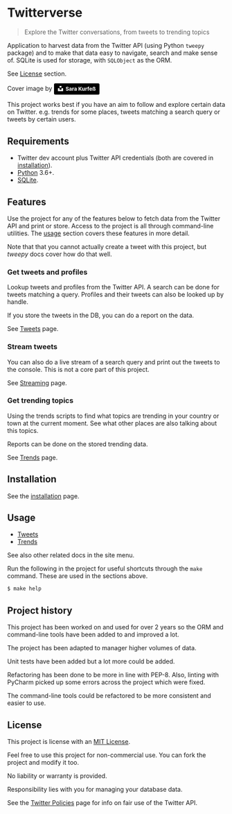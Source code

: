 # Twitterverse
> Explore the Twitter conversations, from tweets to trending topics

Application to harvest data from the Twitter API (using Python `tweepy` package) and to make that data easy to navigate, search and make sense of. SQLite is used for storage, with `SQLObject` as the ORM.

See [License](#license) section.

Cover image by <a style="background-color:black;color:white;text-decoration:none;padding:4px 6px;font-family:-apple-system, BlinkMacSystemFont, &quot;San Francisco&quot;, &quot;Helvetica Neue&quot;, Helvetica, Ubuntu, Roboto, Noto, &quot;Segoe UI&quot;, Arial, sans-serif;font-size:12px;font-weight:bold;line-height:1.2;display:inline-block;border-radius:3px" href="https://unsplash.com/@stereophototyp?utm_medium=referral&amp;utm_campaign=photographer-credit&amp;utm_content=creditBadge" target="_blank" rel="noopener noreferrer" title="Download free do whatever you want high-resolution photos from Sara Kurfeß"><span style="display:inline-block;padding:2px 3px"><svg xmlns="http://www.w3.org/2000/svg" style="height:12px;width:auto;position:relative;vertical-align:middle;top:-2px;fill:white" viewBox="0 0 32 32"><title>unsplash-logo</title><path d="M10 9V0h12v9H10zm12 5h10v18H0V14h10v9h12v-9z"></path></svg></span><span style="display:inline-block;padding:2px 3px">Sara Kurfeß</span></a>

This project works best if you have an aim to follow and explore certain data on Twitter. e.g. trends for some places, tweets matching a search query or tweets by certain users.


## Requirements

- Twitter dev account plus Twitter API credentials (both are covered in [installation](installation.md)).
- [Python](https://www.python.org/downloads/) 3.6+.
- [SQLite](https://www.sqlite.org/index.html).


## Features

Use the project for any of the features below to fetch data from the Twitter API and print or store. Access to the project is all through command-line utilities. The [usage](usage.md) section covers these features in more detail.

Note that that you cannot actually create a tweet with this project, but _tweepy_ docs cover how do that well.

### Get tweets and profiles

Lookup tweets and profiles from the Twitter API. A search can be done for tweets matching a query. Profiles and their tweets can also be looked up by handle.

If you store the tweets in the DB, you can do a report on the data.

See [Tweets](tweets/) page.


### Stream tweets

You can also do a live stream of a search query and print out the tweets to the console. This is not a core part of this project.

See [Streaming](tweets/streaming.md) page.

### Get trending topics

Using the trends scripts to find what topics are trending in your country or town at the current moment. See what other places are also talking about this topics.

Reports can be done on the stored trending data.

See [Trends](trends/) page.


## Installation

See the [installation](installation.md) page.

## Usage

- [Tweets](tweets/)
- [Trends](trends/)

See also other related docs in the site menu.


Run the following in the project for useful shortcuts through the `make` command. These are used in the sections above.

```bash
$ make help
```


## Project history

This project has been worked on and used for over 2 years so the ORM and command-line tools have been added to and improved a lot.

The project has been adapted to manager higher volumes of data.

Unit tests have been added but a lot more could be added.

Refactoring has been done to be more in line with PEP-8. Also, linting with PyCharm picked up some errors across the project which were fixed.

The command-line tools could be refactored to be more consistent and easier to use.


## License

This project is license with an [MIT License](https://github.com/MichaelCurrin/twitterverse/blob/master/LICENSE).

Feel free to use this project for non-commercial use. You can fork the project and modify it too.

No liability or warranty is provided.

Responsibility lies with you for managing your database data.

See the [Twitter Policies](twitter_api_docs/policies.md) page for info on fair use of the Twitter API.

